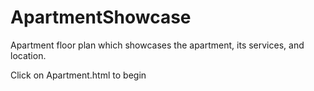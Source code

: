 # ApartmentShowcase
 Apartment floor plan which showcases the apartment, its services, and location.

Click on Apartment.html to begin
